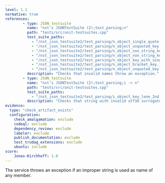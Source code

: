 ```yaml
---
level: 1.1
normative: true
references:
        - type: JSON_testsuite
          name: "nst's JSONTestSuite (2);test_parsing;n"
          path: "tests/src/unit-testsuites.cpp"
          test_suite_paths:
            - "/nst_json_testsuite2/test_parsing/n_object_single_quote.json"
            - "/nst_json_testsuite2/test_parsing/n_object_unquoted_key.json"
            - "/nst_json_testsuite2/test_parsing/n_object_non_string_key.json"
            - "/nst_json_testsuite2/test_parsing/n_object_non_string_key_but_huge_number_instead.json"
            - "/nst_json_testsuite2/test_parsing/n_object_key_with_single_quotes.json"
            - "/nst_json_testsuite2/test_parsing/n_object_bracket_key.json"
            - "/nst_json_testsuite2/test_parsing/n_object_unquoted_key.json"
          description: "Checks that invalid names throw an exception."
        - type: JSON_testsuite 
          name: "nst's JSONTestSuite (2);test_parsing;i -> n"
          path: "tests/src/unit-testsuites.cpp"
          test_suite_paths:
            - "/nst_json_testsuite2/test_parsing/i_object_key_lone_2nd_surrogate.json"
          description: "Checks that string with invalid utf16 surrogate as name throws an exception."
evidence:
  type: "check_artifact_exists"
  configuration:
    check_amalgamation: exclude
    codeql: exclude
    dependency_review: exclude
    labeler: exclude
    publish_documentation: exclude
    test_trudag_extensions: exclude
    ubuntu: include
score:
    Jonas-Kirchhoff: 1.0
---
```


The service throws an exception if an improper string is used as name of any member.